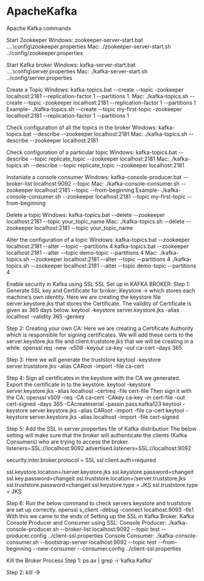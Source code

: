 # ApacheKafka
Apache Kafka commands

Start Zookeeper
Windows: zookeeper-server-start.bat ..\..\config\zookeeper.properties
Mac: ./zookeeper-server-start.sh ../config/zookeeper.properties

Start Kafka broker
Windows: kafka-server-start.bat ..\..\config\server.properties
Mac: ./kafka-server-start.sh ../config/server.properties

Create a Topic
Windows: kafka-topics.bat --create --topic <topic-name> -zookeeper localhost:2181 --replication-factor 1 --partitions 1.
Mac: ./kafka-topics.sh --create --topic <topic-name> -zookeeper localhost:2181 --replication-factor 1 --partitions 1
Example- ./kafka-topics.sh --create --topic my-first-topic -zookeeper localhost:2181 --replication-factor 1 --partitions 1

Check configuration of all the topics in the broker
Windows: kafka-topics.bat --describe --zookeeper localhost:2181
Mac: ./kafka-topics.sh --describe --zookeeper localhost:2181

Check configuration of a particular topic
Windows: kafka-topics.bat --describe --topic replicate_topic --zookeeper localhost:2181
Mac: ./kafka-topics.sh --describe --topic replicate_topic --zookeeper localhost:2181

Instaniate a console consumer
Windows: kafka-console-producer.bat --broker-list localhost:9092 --topic <topic-name>
Mac: ./kafka-console-consumer.sh --zookeeper localhost:2181 --topic <topic-name> --from-beginning
Example- ./kafka-console-consumer.sh --zookeeper localhost:2181 --topic my-first-topic --from-beginning

Delete a topic
Windows: kafka-topics.bat --delete --zookeeper localhost:2181 --topic your_topic_name
Mac: ./kafka-topics.sh --delete --zookeeper localhost:2181 --topic your_topic_name

Alter the configuration of a topic
Windows:
kafka-topics.bat --zookeeper localhost:2181 --alter --topic <topic-name> --partitions 4
kafka-topics.bat --zookeeper localhost:2181 --alter --topic demo-topic --partitions 4
Mac:
./kafka-topics.sh --zookeeper localhost:2181 --alter --topic <topic-name> --partitions 4
./kafka-topics.sh --zookeeper localhost:2181 --alter --topic demo-topic --partitions 4

Enable security in Kafka using SSL
SSL Set up in KAFKA BROKER:
Step 1:
Generate SSL key and Certificate for broker:
Keystore -> which stores each machine’s own identity.
Here we are creating the keystore file server.keystore.jks that stores the Certificate.
The validity of Certificate is given as 365 days below.
keytool -keystore server.keystore.jks -alias localhost -validity 365 -genkey

Step 2:
Creating your own CA:
Here we are creating a Certificate Authority which is responsible for signing certificates.
We will add these certs to the server.keystore.jks file and client.truststore.jks that we will be creating in a while.
openssl req -new -x509 -keyout ca-key -out ca-cert -days 365

Step 3:
Here we will generate the truststore
keytool -keystore server.truststore.jks -alias CARoot -import -file ca-cert

Step 4:
Sign all certificates in the keystore with the CA we generated.
Export the certificate in to the keystore.
keytool -keystore server.keystore.jks -alias localhost -certreq -file cert-file
Then sign it with the CA:
openssl x509 -req -CA ca-cert -CAkey ca-key -in cert-file -out cert-signed -days 365 -CAcreateserial -passin pass:kafka123
keytool -keystore server.keystore.jks -alias CARoot -import -file ca-cert
keytool -keystore server.keystore.jks -alias localhost -import -file cert-signed

Step 5:
Add the SSL in server.properties file of Kafka distribution
The below setting will make sure that the broker will authenticate the clients (Kafka Consumers) who are trying to access the broker.
listeners=SSL://localhost:9092
advertised.listeners=SSL://localhost:9092

security.inter.broker.protocol = SSL
ssl.client.auth=required

ssl.keystore.location=<path>/server.keystore.jks
ssl.keystore.password=changeit
ssl.key.password=changeit
ssl.truststore.location=<path>/server.truststore.jks
ssl.truststore.password=changeit
ssl.keystore.type = JKS
ssl.truststore.type = JKS

Step 6:
Run the below command to check servers keystore and truststore are set up correctly.
openssl s_client -debug -connect localhost:9093 -tls1
With this we came to the ends of Setting up the SSL in Kafka Broker.
Kafka Console Producer and Consumer using SSL:
Console Producer:
./kafka-console-producer.sh --broker-list localhost:9092 --topic test --producer.config ../client-ssl.properties
Console Consumer:
./kafka-console-consumer.sh --bootstrap-server localhost:9092 --topic test --from-beginning --new-consumer --consumer.config ../client-ssl.properties

Kill the Broker Process
Step 1:
ps ax | grep -i 'kafka\.Kafka'

Step 2:
kill -9 <processId>
